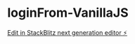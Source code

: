 # loginFrom-VanillaJS

[Edit in StackBlitz next generation editor ⚡️](https://stackblitz.com/~/github.com/anuchaturvedi108/loginFrom-VanillaJS)